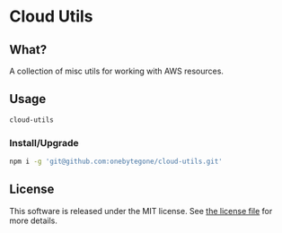 # Cloud Utils

## What?

A collection of misc utils for working with AWS resources.

## Usage

```bash
cloud-utils
```

### Install/Upgrade

```bash
npm i -g 'git@github.com:onebytegone/cloud-utils.git'
```

## License

This software is released under the MIT license. See [the license file](LICENSE) for more
details.
